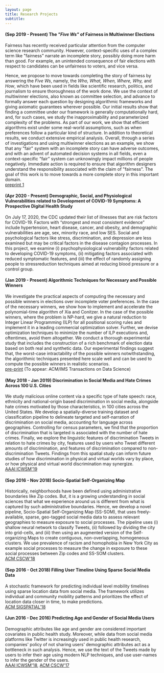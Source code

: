 ```yaml
---
layout: page
title: Research Projects
subtitle: 
---
```

#### (Sep 2019 - Present) The *"Five Ws"* of Fairness in Multiwinner Elections

Fairness has recently received particular attention from the computer science research community. However, context-specific uses of a complex term like "fairness" narrate an incomplete story, possibly doing more harm than good. For example, an unintended consequence of fair elections with respect to candidates can be unfairness to voters, and vice versa.

Hence, we propose to move towards completing the story of fairness by answering the *Five Ws*, namely, the *Who, What, When, Where, Why,* and *How*, which have been used in fields like scientific research, politics, and journalism to ensure thoroughness of the work done. We use the context of multiwinner elections, also known as committee selection, and advance to formally answer each question by designing algorithmic frameworks and giving axiomatic guarantees wherever possible. Our initial results show that finding a committee under our framework is generally computationally hard, and, for such cases, we study the inapproximability and parameterized complexity of the problems. As part of our work, we show that efficient algorithms exist under some real-world assumptions, such as when preferences follow a particular kind of structure. In addition to theoretical results, we conduct extensive empirical analysis. Overall, through a series of investigations and using multiwinner elections as an example, we show that any "fair" system with an incomplete story can have adverse outcomes, and with an advent of automated decision systems in all fields, even a context-specific "fair" system can unknowingly impact millions of people negatively. Immediate action is required to ensure that algorithm designers understand the responsibility associated with the claim of "fairness".  The goal of this work is to move towards a more complete story in this important domain. <br/>
[preprint 1](https://arxiv.org/pdf/2107.07356.pdf)

#### (Apr 2020 - Present) Demographic, Social, and Physiological Vulnerabilities related to Development of COVID-19 Symptoms: A Prospective Digital Health Study

On July 17, 2020, the CDC updated their list of illnesses that are risk factors for COVID-19. Factors with “strongest and most consistent evidence” include hypertension, heart disease, cancer, and obesity, and demographic vulnerabilities are age, sex, minority race, and low SES. Social and psychological factors like stress, discrimination, and depression are less examined but may be critical factors in the disease contagion processes. In this project, we examine (i) psychophysiological vulnerability factors related to developing COVID-19 symptoms, (ii) mitigating factors associated with reduced symptomatic features, and (iii) the effect of randomly assigning people to stressreduction techniques aimed at reducing blood pressure or a control group.  <br/>

#### (Jan 2019 - Present) Algorithmic Techniques for Necessary and Possible Winners

We investigate the practical aspects of computing the necessary and possible winners in elections over incomplete voter preferences. In the case of the necessary winners, we show how to implement and accelerate the polynomial-time algorithm of Xia and Conitzer. In the case of the possible winners, where the problem is NP-hard, we give a natural reduction to Integer Linear Programming (ILP) for all positional scoring rules and implement it in a leading commercial optimization solver. Further, we devise optimization techniques to minimize the number of ILP executions and, oftentimes, avoid them altogether. We conduct a thorough experimental study that includes the construction of a rich benchmark of election data based on both real and synthetic data. Our experimental findings suggest that, the worst-case intractability of the possible winners notwithstanding, the algorithmic techniques presented here scale well and can be used to compute the possible winners in realistic scenarios.  <br/>
[pre-print](https://arxiv.org/pdf/2005.06779) (To appear: ACM/IMS Transactions on Data Science)

#### (May 2018 - Jan 2019) Discrimination in Social Media and Hate Crimes Across 100 U.S. Cities

We study malicious online content via a specific type of hate speech: race, ethnicity and national-origin based discrimination in social media, alongside hate crimes motivated by those characteristics, in 100 cities across the United States. We develop a spatially-diverse training dataset and classification pipeline to delineate targeted and self-narration of discrimination on social media, accounting for language across geographies. Controlling for census parameters, we find that the proportion of discrimination that is targeted is associated with the number of hate crimes. Finally, we explore the linguistic features of discrimination Tweets in relation to hate crimes by city, features used by users who Tweet different amounts of discrimination, and features of discrimination compared to non-discrimination Tweets. Findings from this spatial study can inform future studies of how discrimination in physical and virtual worlds vary by place, or how physical and virtual world discrimination may synergize. <br/>
[AAAI ICWSM'19](https://wvvw.aaai.org/ojs/index.php/ICWSM/article/download/3354/3222/)<br/>

#### (Sep 2016 - Nov 2018) Socio-Spatial Self-Organizing Map

Historically, neighborhoods have been defined using administrative boundaries like Zip codes. But, it is a growing understanding in social sciences that what we experience around us is different from what is captured by such administrative boundaries. Hence, we develop a novel pipeline, Socio-Spatial Self-Organizing Map (SS-SOM), that uses freely-available, sparse, geo-tagged social media data to assess relevant geographies to measure exposure to social processes. The pipeline uses (i) shallow neural network to classify Tweets, (ii) followed by dividing the city into grid-cells, and (iii) then using an augmented version of the Self-organizing Maps to create contiguous, non-overlapping, homogeneous clusters. We use prevalence of racism and homophobia in New York City as example social processes to measure the change in exposure to these social processes between Zip codes and SS-SOM clusters.<br/>
[ACM CSCW'18](https://dl.acm.org/citation.cfm?id=3274414)

#### (Sep 2016 - Oct 2018) Filling User Timeline Using Sparse Social Media Data

A stochastic framework for predicting individual level mobility timelines using sparse location data from social media. The framework utilizes individual and community mobility patterns and prioritizes the effect of location data closer in time, to make predictions. <br/>
[ACM SIGSPATIAL'18](https://dl.acm.org/citation.cfm?id=3274982)

#### (Jun 2016 - Dec 2016) Predicting Age and Gender of Social Media Users

Demographic attributes like age and gender are considered important covariates in public health study. Moreover, while data from social media platforms like Twitter is increasingly used in public health research, companies' policy of not sharing  users' demographic attributes act as a bottleneck in such analysis. Hence, we use the text of the Tweets made by users to infer their age using modern NLP techniques, and use user-names to infer the gender of the users. <br/>
[AAAI ICWSM'18](https://www.aaai.org/ocs/index.php/ICWSM/ICWSM18/paper/viewPDFInterstitial/17846/17048), [ACM CSCW'17](https://dl.acm.org/ft_gateway.cfm?id=3134689&type=pdf)

